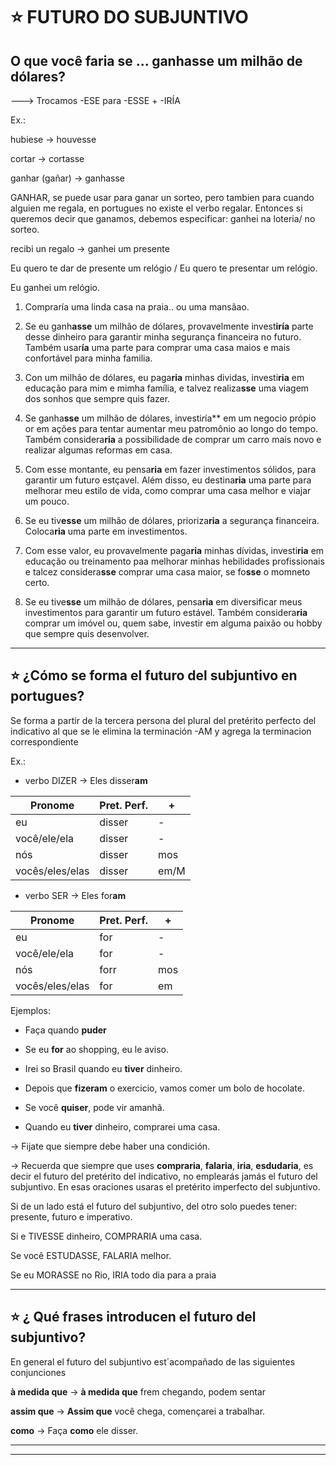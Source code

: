 # :star: FUTURO DO SUBJUNTIVO

## O que você faria se ... ganhasse um milhão de dólares?

---> Trocamos -ESE para -ESSE + -IRÍA

Ex.:

hubiese -> houvesse

cortar -> cortasse

ganhar (gañar) -> ganhasse 

GANHAR, se puede usar para ganar un sorteo, pero tambien para cuando alguien me regala, en portugues no existe el verbo regalar. Entonces si queremos decir que ganamos, debemos especificar: ganhei na loteria/ no sorteo. 

recibi un regalo -> ganhei um presente

Eu quero te dar de presente um relógio / Eu quero te presentar um relógio.

Eu ganhei um relógio.


1. Compraría uma linda casa na praia.. ou uma mansãao.


2. Se eu ganh**asse** um milhão de dólares, provavelmente invest**iría** parte desse dinheiro para garantir minha segurança financeira no futuro. Também usar**ía** uma parte para comprar uma casa maios e mais confortável para minha familia.


3. Con um milhão de dólares, eu paga**ria** minhas dividas, investi**ria** em educação para mim e mimha família, e talvez realiza**sse** uma viagem dos sonhos que sempre quis fazer.

4. Se ganha**sse** um milhão de dólares, investi*r*ía** em um negocio própio or em ações para tentar aumentar meu patromônio ao longo do tempo. Também considera**ria** a possibilidade de comprar um carro mais novo e realizar algumas reformas em casa.

5. Com esse montante, eu pensa**ria** em fazer investimentos sólidos, para garantir um futuro estçavel. Além disso, eu destina**ria** uma parte para melhorar meu estilo de vida, como comprar uma casa melhor e viajar um pouco.

6. Se eu tiv**esse** um milhão de dólares, prioriza**ria** a segurança financeira. Coloca**ria** uma parte em investimentos.

7. Com esse valor, eu provavelmente paga**ria** minhas dívidas, investi**ria** em educação ou treinamento paa melhorar minhas hebilidades profissionais e talcez considera**sse** comprar uma casa maior, se fo**sse**  o momneto certo.

8. Se eu tive**sse** um milhão de dólares, pensa**ria** em diversificar meus investimentos para garantir um futuro estável. Também considera**ria** comprar um imóvel ou, quem sabe, investir em alguma paixão ou hobby que sempre quis desenvolver.
   
---

## :star:  ¿Cómo se forma el futuro del subjuntivo en portugues?

Se forma a partir de la tercera persona del plural del pretérito perfecto del indicativo al que se le elimina la terminación -AM y agrega la terminacion correspondiente

Ex.: 

- verbo DIZER -> Eles disser**am**

| Pronome | Pret. Perf. | + |
| ------- | ----------- | - |
| eu | disser | - |
| você/ele/ela | disser | - |
| nós | disser | mos |
| vocês/eles/elas | disser | em/M |

- verbo SER -> Eles for**am**

| Pronome | Pret. Perf. | + |
| ------- | ----------- | - |
| eu | for | - |
| você/ele/ela | for | - |
| nós | forr | mos |
| vocês/eles/elas | for | em |

Ejemplos:

- Faça quando **puder**

- Se eu **for** ao shopping, eu le aviso.

- Irei so Brasil quando eu **tiver** dinheiro.

- Depois que **fizeram** o exercicio, vamos comer um bolo de hocolate.

- Se você **quiser**, pode vir amanhã.

- Quando eu **tiver** dinheiro, comprarei uma casa.

-> Fijate que siempre debe haber una condición. 

-> Recuerda que siempre que uses **compraria**, **falaria**, **iria**, **esdudaria**, es decir el futuro del pretérito del indicativo, no emplearás jamás el futuro del subjuntivo. En esas oraciones usaras  el pretérito imperfecto del subjuntivo.

Si de un lado está el futuro del subjuntivo, del otro solo puedes tener: presente, futuro e imperativo.

Si e TIVESSE dinheiro, COMPRARIA uma casa.

Se você ESTUDASSE, FALARIA melhor.

Se eu MORASSE no Rio, IRIA todo dia para a praia

---

## :star: ¿ Qué frases introducen el futuro del subjuntivo?

En general el futuro del subjuntivo est´acompañado de las siguientes conjunciones

**à medida que** -> **à medida que** frem chegando, podem sentar

**assim que** -> **Assim que** você chega, començarei a trabalhar.

**como** -> Faça **como** ele disser.

---  
---


